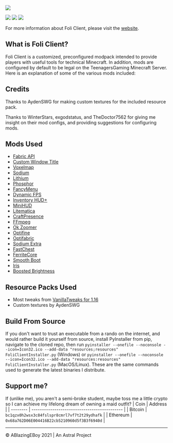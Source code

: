 ![](https://github.com/foliclient/FoliClientInstaller/raw/1.16.x/resources/common/config/foliclientlogobg.png)

![](https://img.shields.io/github/downloads/foliclient/FoliClientInstaller/total?style=for-the-badge) 
[![](https://img.shields.io/badge/Sponsored%20By-Astral-blueviolet?style=for-the-badge)](https://astral.vip)
![](https://img.shields.io/badge/Powered%20By-Enough%20Caffeine%20To%20Kill%20A%20Horse-yellow?style=for-the-badge) 

For more information about Foli Client, please visit the [website](https://foliclient.astral.vip).

## What is Foli Client?

Foli Client is a customized, preconfigured modpack intended to provide players with useful tools for technical Minecraft. In addition, mods are configured by default to be legal on the TeenagersGaming Minecraft Server. Here is an explanation of some of the various mods included:

## Credits

Thanks to AydenSWG for making custom textures for the included resource pack.

Thanks to WinterStars, exgodstatus, and TheDoctor7562 for giving me insight on their mod configs, and providing suggestions for configuring mods.

## Mods Used

- [Fabric API](https://www.curseforge.com/minecraft/mc-mods/fabric-api)
- [Custom Window Title](https://www.curseforge.com/minecraft/mc-mods/custom-window-title)
- [Voxelmap](https://www.curseforge.com/minecraft/mc-mods/voxelmap)
- [Sodium](https://www.curseforge.com/minecraft/mc-mods/sodium)
- [Lithium](https://www.curseforge.com/minecraft/mc-mods/lithium)
- [Phosphor](https://www.curseforge.com/minecraft/mc-mods/phosphor)
- [FancyMenu](https://www.curseforge.com/minecraft/mc-mods/fancymenu-fabric)
- [Dynamic FPS](https://www.curseforge.com/minecraft/mc-mods/dynamic-fps)
- [Inventory HUD+](https://www.curseforge.com/minecraft/mc-mods/inventory-hud-forge)
- [MiniHUD](https://www.curseforge.com/minecraft/mc-mods/minihud)
- [Litematica](https://www.curseforge.com/minecraft/mc-mods/litematica)
- [CraftPresence](https://www.curseforge.com/minecraft/mc-mods/craftpresence)
- [FFmpeg](https://ffmpeg.org/)
- [Ok Zoomer](https://www.curseforge.com/minecraft/mc-mods/ok-zoomer)
- [Optifine](https://www.optifine.net/home)
- [Optifabric](https://www.curseforge.com/minecraft/mc-mods/optifabric)
- [Sodium Extra](https://www.curseforge.com/minecraft/mc-mods/sodium-extra)
- [FastChest](https://www.curseforge.com/minecraft/mc-mods/fastchest)
- [FerriteCore](https://www.curseforge.com/minecraft/mc-mods/ferritecore-fabric)
- [Smooth Boot](https://www.curseforge.com/minecraft/mc-mods/smooth-boot)
- [Iris](https://irisshaders.net/)
- [Boosted Brightness](https://www.curseforge.com/minecraft/mc-mods/boosted-brightness)

## Resource Packs Used

- Most tweaks from [VanillaTweaks for 1.16](https://vanillatweaks.net/)
- Custom textures by AydenSWG

## Build From Source

If you don't want to trust an executable from a rando on the internet, and would rather build it yourself from source, install PyInstaller from pip, navigate to the cloned repo, then run `pyinstaller --onefile --noconsole --icon=Icon32.ico --add-data "resources;resources" FoliClientInstaller.py` (Windows) or `pyinstaller --onefile --noconsole --icon=Icon32.ico --add-data "resources:resources" FoliClientInstaller.py` (MacOS/Linux). These are the same commands used to generate the latest binaries I distribute.

## Support me?

If (unlike me), you aren't a semi-broke student, maybe toss me a little crypto so I can achieve my lifelong dream of owning a maid outfit?
| Coin     | Address                                      |
| -------- | -------------------------------------------- |
| Bitcoin  | `bc1qzx0h2wsx3c84fslspr8cmrl7vf7t2t29ydhafk` |
| Ethereum | `0x68a762D06E004416B22cb5210960d5f3B3f6940d` |

---

© ABlazingEBoy 2021 | An Astral Project

